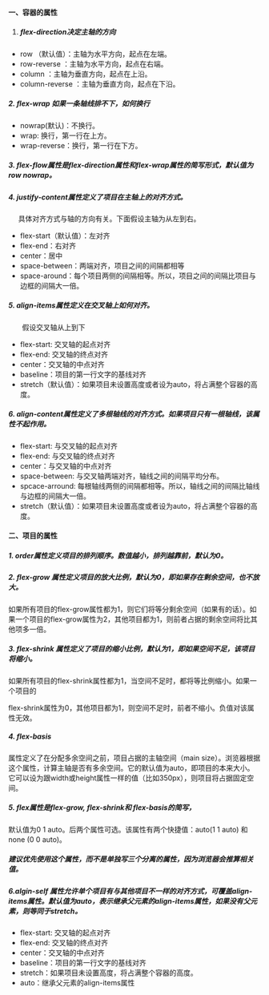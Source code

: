 #### 一、容器的属性

1. ##### flex-direction决定主轴的方向

* row
  （默认值）：主轴为水平方向，起点在左端。
* row-reverse
  ：主轴为水平方向，起点在右端。
* column
  ：主轴为垂直方向，起点在上沿。
* column-reverse
  ：主轴为垂直方向，起点在下沿。

##### 2. flex-wrap 如果一条轴线排不下，如何换行

* nowrap\(默认\)：不换行。
* wrap: 换行，第一行在上方。
* wrap-reverse：换行，第一行在下方。

##### 3. flex-flow属性是flex-direction属性和flex-wrap属性的简写形式，默认值为row nowrap。

##### 4. justify-content属性定义了项目在主轴上的对齐方式。

     具体对齐方式与轴的方向有关。下面假设主轴为从左到右。

* flex-start（默认值）：左对齐
* flex-end：右对齐
* center：居中
* space-between：两端对齐，项目之间的间隔都相等
* space-around：每个项目两侧的间隔相等。所以，项目之间的间隔比项目与边框的间隔大一倍。

##### 5. align-items属性定义在交叉轴上如何对齐。

       假设交叉轴从上到下

* flex-start: 交叉轴的起点对齐
* flex-end: 交叉轴的终点对齐
* center：交叉轴的中点对齐
* baseline：项目的第一行文字的基线对齐
* stretch（默认值）：如果项目未设置高度或者设为auto，将占满整个容器的高度。

##### 6. align-content属性定义了多根轴线的对齐方式。如果项目只有一根轴线，该属性不起作用。

* flex-start: 与交叉轴的起点对齐
* flex-end: 与交叉轴的终点对齐
* center：与交叉轴的中点对齐
* space-between: 与交叉轴两端对齐，轴线之间的间隔平均分布。
* spcace-arround: 每根轴线两侧的间隔都相等。所以，轴线之间的间隔比轴线与边框的间隔大一倍。
* stretch（默认值）：如果项目未设置高度或者设为auto，将占满整个容器的高度。

#### 二、项目的属性

##### 1. order属性定义项目的排列顺序。数值越小，排列越靠前，默认为0。

##### 2. flex-grow 属性定义项目的放大比例，默认为0，即如果存在剩余空间，也不放大。

如果所有项目的flex-grow属性都为1，则它们将等分剩余空间（如果有的话）。如果一个项目的flex-grow属性为2，其他项目都为1，则前者占据的剩余空间将比其他项多一倍。

##### 3. flex-shrink 属性定义了项目的缩小比例，默认为1，即如果空间不足，该项目将缩小。

如果所有项目的flex-shrink属性都为1，当空间不足时，都将等比例缩小。如果一个项目的

flex-shrink属性为0，其他项目都为1，则空间不足时，前者不缩小。负值对该属性无效。

##### 4. flex-basis 

属性定义了在分配多余空间之前，项目占据的主轴空间（main size）。浏览器根据这个属性，计算主轴是否有多余空间。它的默认值为auto，即项目的本来大小。它可以设为跟width或height属性一样的值（比如350px），则项目将占据固定空间。

##### 5. flex属性是flex-grow, flex-shrink和 flex-basis的简写，

默认值为0 1 auto。后两个属性可选。该属性有两个快捷值：auto\(1 1 auto\) 和 none \(0 0 auto\)。

##### 建议优先使用这个属性，而不是单独写三个分离的属性，因为浏览器会推算相关值。

##### 6.algin-self 属性允许单个项目有与其他项目不一样的对齐方式，可覆盖align-items属性。默认值为auto，表示继承父元素的align-items属性，如果没有父元素，则等同于stretch。

* flex-start: 交叉轴的起点对齐
* flex-end: 交叉轴的终点对齐
* center：交叉轴的中点对齐
* baseline：项目的第一行文字的基线对齐
* stretch：如果项目未设置高度，将占满整个容器的高度。
* auto：继承父元素的align-items属性







